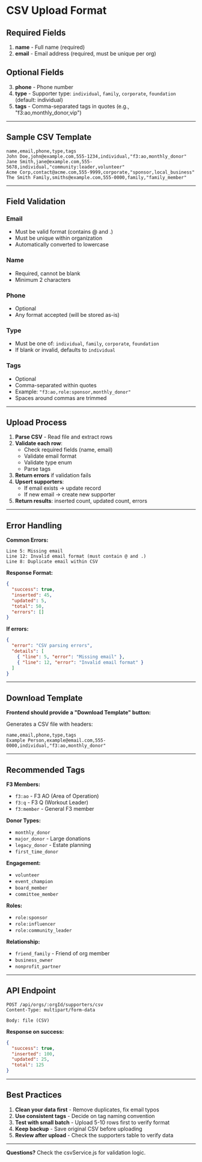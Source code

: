 # CSV Upload Format

## Required Fields

1. **name** - Full name (required)
2. **email** - Email address (required, must be unique per org)

## Optional Fields

3. **phone** - Phone number
4. **type** - Supporter type: `individual`, `family`, `corporate`, `foundation` (default: individual)
5. **tags** - Comma-separated tags in quotes (e.g., "f3:ao,monthly_donor,vip")

---

## Sample CSV Template

```csv
name,email,phone,type,tags
John Doe,john@example.com,555-1234,individual,"f3:ao,monthly_donor"
Jane Smith,jane@example.com,555-5678,individual,"community:leader,volunteer"
Acme Corp,contact@acme.com,555-9999,corporate,"sponsor,local_business"
The Smith Family,smiths@example.com,555-0000,family,"family_member"
```

---

## Field Validation

### Email
- Must be valid format (contains @ and .)
- Must be unique within organization
- Automatically converted to lowercase

### Name
- Required, cannot be blank
- Minimum 2 characters

### Phone
- Optional
- Any format accepted (will be stored as-is)

### Type
- Must be one of: `individual`, `family`, `corporate`, `foundation`
- If blank or invalid, defaults to `individual`

### Tags
- Optional
- Comma-separated within quotes
- Example: `"f3:ao,role:sponsor,monthly_donor"`
- Spaces around commas are trimmed

---

## Upload Process

1. **Parse CSV** - Read file and extract rows
2. **Validate each row**:
   - Check required fields (name, email)
   - Validate email format
   - Validate type enum
   - Parse tags
3. **Return errors** if validation fails
4. **Upsert supporters**:
   - If email exists → update record
   - If new email → create new supporter
5. **Return results**: inserted count, updated count, errors

---

## Error Handling

**Common Errors:**

```
Line 5: Missing email
Line 12: Invalid email format (must contain @ and .)
Line 8: Duplicate email within CSV
```

**Response Format:**
```json
{
  "success": true,
  "inserted": 45,
  "updated": 5,
  "total": 50,
  "errors": []
}
```

**If errors:**
```json
{
  "error": "CSV parsing errors",
  "details": [
    { "line": 5, "error": "Missing email" },
    { "line": 12, "error": "Invalid email format" }
  ]
}
```

---

## Download Template

**Frontend should provide a "Download Template" button:**

Generates a CSV file with headers:
```csv
name,email,phone,type,tags
Example Person,example@email.com,555-0000,individual,"f3:ao,monthly_donor"
```

---

## Recommended Tags

**F3 Members:**
- `f3:ao` - F3 AO (Area of Operation)
- `f3:q` - F3 Q (Workout Leader)
- `f3:member` - General F3 member

**Donor Types:**
- `monthly_donor`
- `major_donor` - Large donations
- `legacy_donor` - Estate planning
- `first_time_donor`

**Engagement:**
- `volunteer`
- `event_champion`
- `board_member`
- `committee_member`

**Roles:**
- `role:sponsor`
- `role:influencer`
- `role:community_leader`

**Relationship:**
- `friend_family` - Friend of org member
- `business_owner`
- `nonprofit_partner`

---

## API Endpoint

```
POST /api/orgs/:orgId/supporters/csv
Content-Type: multipart/form-data

Body: file (CSV)
```

**Response on success:**
```json
{
  "success": true,
  "inserted": 100,
  "updated": 25,
  "total": 125
}
```

---

## Best Practices

1. **Clean your data first** - Remove duplicates, fix email typos
2. **Use consistent tags** - Decide on tag naming convention
3. **Test with small batch** - Upload 5-10 rows first to verify format
4. **Keep backup** - Save original CSV before uploading
5. **Review after upload** - Check the supporters table to verify data

---

**Questions?** Check the csvService.js for validation logic.

